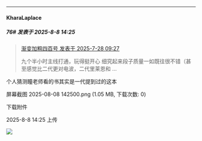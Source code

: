 ﻿
*****

####  KharaLaplace  
##### 76#       发表于 2025-8-8 14:25

<blockquote><a href="httphttps://stage1st.com/2b/forum.php?mod=redirect&amp;goto=findpost&amp;pid=68170365&amp;ptid=2256702" target="_blank">渐变加粗四百号 发表于 2025-7-28 09:27</a>

九个半小时主线打通，玩得挺开心 细究起来段子质量一如既往很不错（甚至感觉比二代更对电波，二代里莱恩和 ...</blockquote>
个人猜测瞳老师看的书其实是一代提到过的这本

屏幕截图 2025-08-08 142500.png
(1.05 MB, 下载次数: 0)

下载附件

2025-8-8 14:25 上传

<img src="https://img.stage1st.com/forum/202508/08/142521uaczzu10brd0cbu5.png" referrerpolicy="no-referrer">

